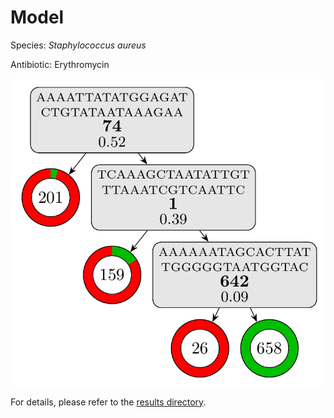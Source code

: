 
# Model

Species: *Staphylococcus aureus*

Antibiotic: Erythromycin

<a href="./model.pdf"><img src="./model.png" /></a>

For details, please refer to the [results directory](../../../../../results/cart_b/staphylococcus%20aureus/erythromycin/repeat_5/).

